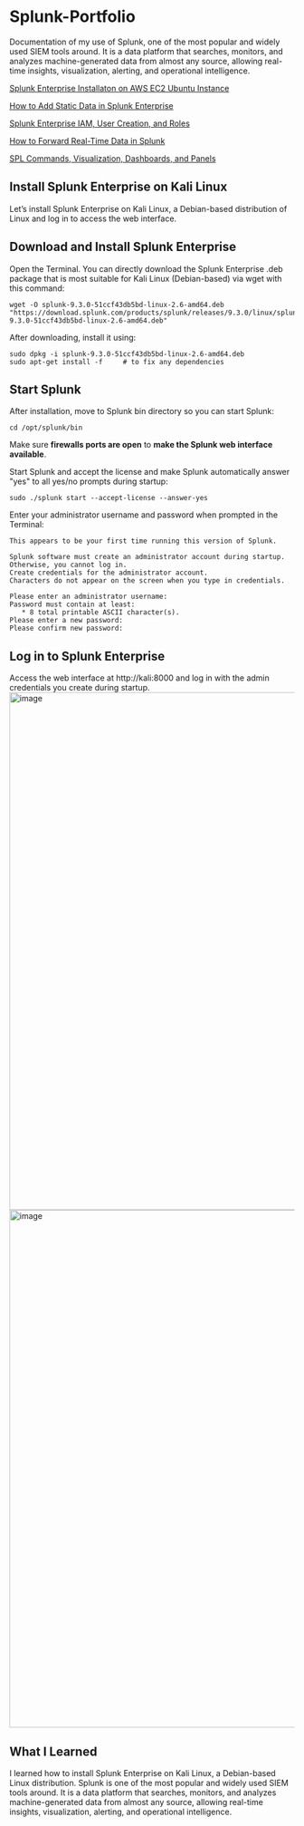 # Splunk-Portfolio
Documentation of my use of Splunk, one of the most popular and widely used SIEM tools around.  It is a data platform that searches, monitors, and analyzes machine-generated data from almost any source, allowing real-time insights, visualization, alerting, and operational intelligence.  

[Splunk Enterprise Installaton on AWS EC2 Ubuntu Instance](https://github.com/kiyagak/Splunk-Portfolio/blob/main/EC2-Install.md) 

[How to Add Static Data in Splunk Enterprise](https://github.com/kiyagak/Splunk-Portfolio/blob/main/EC2-Add-Static-Data.md)

[Splunk Enterprise IAM, User Creation, and Roles](https://github.com/kiyagak/Splunk-Portfolio/blob/main/EC2-IAM-Users-Roles.md)

[How to Forward Real-Time Data in Splunk](https://github.com/kiyagak/Splunk-Portfolio/blob/main/EC2-Forwarder-Realtime-Data.md)

[SPL Commands, Visualization, Dashboards, and Panels](https://github.com/kiyagak/Splunk-Portfolio/blob/main/SPL-Commands-Dashboards-and-Panels.md)

## Install Splunk Enterprise on Kali Linux
Let’s install Splunk Enterprise on Kali Linux, a Debian-based distribution of Linux and log in to access the web interface.  

## Download and Install Splunk Enterprise
Open the Terminal. 
You can directly download the Splunk Enterprise .deb package that is most suitable for Kali Linux (Debian-based) via wget with this command:

	wget -O splunk-9.3.0-51ccf43db5bd-linux-2.6-amd64.deb "https://download.splunk.com/products/splunk/releases/9.3.0/linux/splunk-9.3.0-51ccf43db5bd-linux-2.6-amd64.deb"

After downloading, install it using:

	sudo dpkg -i splunk-9.3.0-51ccf43db5bd-linux-2.6-amd64.deb
	sudo apt-get install -f     # to fix any dependencies
	
## Start Splunk
After installation, move to Splunk bin directory so you can start Splunk:

	cd /opt/splunk/bin
	
Make sure **firewalls ports are open** to **make the Splunk web interface available**.  

Start Splunk and accept the license and make Splunk automatically answer "yes" to all yes/no prompts during startup:

	sudo ./splunk start --accept-license --answer-yes

Enter your administrator username and password when prompted in the Terminal:
	
	This appears to be your first time running this version of Splunk.
	
	Splunk software must create an administrator account during startup. Otherwise, you cannot log in.
	Create credentials for the administrator account.
	Characters do not appear on the screen when you type in credentials.
	
	Please enter an administrator username: 
	Password must contain at least:
	   * 8 total printable ASCII character(s).
	Please enter a new password: 
	Please confirm new password: 

## Log in to Splunk Enterprise
Access the web interface at http://kali:8000 and log in with the admin credentials you create during startup.
<img width="1431" height="914" alt="image" src="https://github.com/user-attachments/assets/8cbbe88f-59e3-4d59-acf0-17b59a56f156" />
<img width="1431" height="914" alt="image" src="https://github.com/user-attachments/assets/e97a32e9-e19d-4b5c-abda-ca817775ac19" />

## What I Learned
I learned how to install Splunk Enterprise on Kali Linux, a Debian-based Linux distribution.  Splunk is one of the most popular and widely used SIEM tools around.  It is a data platform that searches, monitors, and analyzes machine-generated data from almost any source, allowing real-time insights, visualization, alerting, and operational intelligence.  
